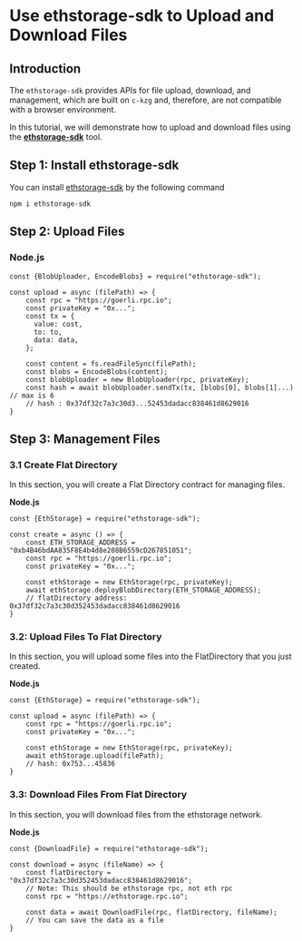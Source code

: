 
# Use ethstorage-sdk to Upload and Download Files

## **Introduction** <a href="#introduction" id="introduction"></a>

The `ethstorage-sdk` provides APIs for file upload, download, and management, which are built on `c-kzg` and, therefore, are not compatible with a browser environment.

In this tutorial, we will demonstrate how to upload and download files using the [**ethstorage-sdk**](https://github.com/ethstorage/ethstorage-sdk) tool.

## Step 1: Install ethstorage-sdk <a href="#step-1-install-ethstorage-sdk" id="step-1-install-ethstorage-sdk"></a>

You can install [ethstorage-sdk](https://github.com/ethstorage/ethstorage-sdk) by the following command

`npm i ethstorage-sdk`

## Step 2: Upload Files <a href="#step-2-upload-files" id="step-2-upload-files"></a>

### **Node.js**

```
const {BlobUploader, EncodeBlobs} = require("ethstorage-sdk");

const upload = async (filePath) => {
    const rpc = "https://goerli.rpc.io";
    const privateKey = "0x...";
    const tx = {
      value: cost,
      to: to,
      data: data,
    };
    
    const content = fs.readFileSync(filePath);
    const blobs = EncodeBlobs(content);
    const blobUploader = new BlobUploader(rpc, privateKey);
    const hash = await blobUploader.sendTx(tx, [blobs[0], blobs[1]...) // max is 6
    // hash : 0x37df32c7a3c30d3...52453dadacc838461d8629016
}
```

## Step 3: Management Files <a href="#step-3-management-files" id="step-3-management-files"></a>

### **3.1 Create Flat Directory**

In this section, you will create a Flat Directory contract for managing files.

**Node.js**

```
const {EthStorage} = require("ethstorage-sdk");

const create = async () => {
    const ETH_STORAGE_ADDRESS = "0xb4B46bdAA835F8E4b4d8e208B6559cD267851051";
    const rpc = "https://goerli.rpc.io";
    const privateKey = "0x...";
 
    const ethStorage = new EthStorage(rpc, privateKey);
    await ethStorage.deployBlobDirectory(ETH_STORAGE_ADDRESS);
    // flatDirectory address: 0x37df32c7a3c30d352453dadacc838461d8629016
}
```

### **3.2: Upload Files To Flat Directory**

In this section, you will upload some files into the FlatDirectory that you just created.

**Node.js**

```
const {EthStorage} = require("ethstorage-sdk");

const upload = async (filePath) => {
    const rpc = "https://goerli.rpc.io";
    const privateKey = "0x...";
 
    const ethStorage = new EthStorage(rpc, privateKey);
    await ethStorage.upload(filePath);
    // hash: 0x753...45836
}
```

### **3.3: Download Files From Flat Directory**

In this section, you will download files from the ethstorage network.

**Node.js**

```
const {DownloadFile} = require("ethstorage-sdk");

const download = async (fileName) => {
    const flatDirectory = "0x37df32c7a3c30d352453dadacc838461d8629016";
    // Note: This should be ethstorage rpc, not eth rpc
    const rpc = "https://ethstorage.rpc.io";
 
    const data = await DownloadFile(rpc, flatDirectory, fileName);
    // You can save the data as a file
}
```

